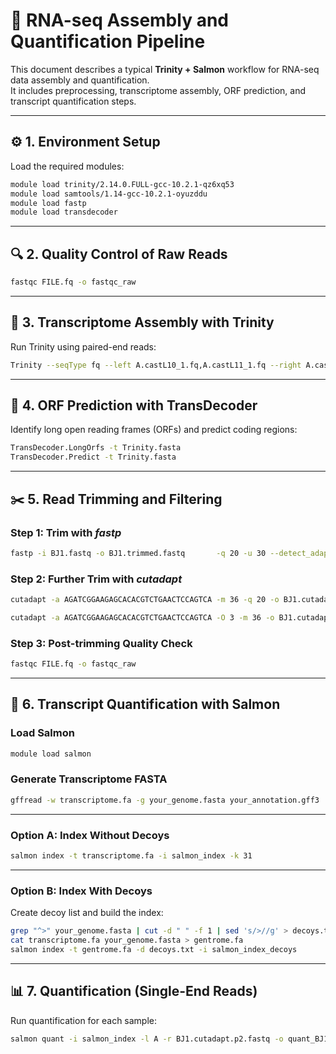 # 🧬 RNA-seq Assembly and Quantification Pipeline

This document describes a typical **Trinity + Salmon** workflow for RNA-seq data assembly and quantification.  
It includes preprocessing, transcriptome assembly, ORF prediction, and transcript quantification steps.

---

## ⚙️ 1. Environment Setup

Load the required modules:

```bash
module load trinity/2.14.0.FULL-gcc-10.2.1-qz6xq53
module load samtools/1.14-gcc-10.2.1-oyuzddu
module load fastp
module load transdecoder
```

---

## 🔍 2. Quality Control of Raw Reads

```bash
fastqc FILE.fq -o fastqc_raw
```

---

## 🧠 3. Transcriptome Assembly with Trinity

Run Trinity using paired-end reads:

```bash
Trinity --seqType fq --left A.castL10_1.fq,A.castL11_1.fq --right A.castL10_2.fq,A.castL11_2.fq --CPU 10   --max_memory 50G --trimmomatic --output trinity_assembly
```

---

## 🧬 4. ORF Prediction with TransDecoder

Identify long open reading frames (ORFs) and predict coding regions:

```bash
TransDecoder.LongOrfs -t Trinity.fasta
TransDecoder.Predict -t Trinity.fasta
```

---

## ✂️ 5. Read Trimming and Filtering

### Step 1: Trim with *fastp*

```bash
fastp -i BJ1.fastq -o BJ1.trimmed.fastq       -q 20 -u 30 --detect_adapter_for_pe       --length_required 36 -w 8       -h BJ1_fastp.html -j BJ1_fastp.json
```

### Step 2: Further Trim with *cutadapt*

```bash
cutadapt -a AGATCGGAAGAGCACACGTCTGAACTCCAGTCA -m 36 -q 20 -o BJ1.cutadapt.p1.fastq BJ1.trimmed.fastq

cutadapt -a AGATCGGAAGAGCACACGTCTGAACTCCAGTCA -O 3 -m 36 -o BJ1.cutadapt.p2.fastq BJ1.cutadapt.p1.fastq
```

### Step 3: Post-trimming Quality Check

```bash
fastqc FILE.fq -o fastqc_raw
```

---

## 🧩 6. Transcript Quantification with Salmon

### Load Salmon

```bash
module load salmon
```

### Generate Transcriptome FASTA

```bash
gffread -w transcriptome.fa -g your_genome.fasta your_annotation.gff3
```

---

### Option A: Index Without Decoys

```bash
salmon index -t transcriptome.fa -i salmon_index -k 31
```

---

### Option B: Index With Decoys

Create decoy list and build the index:

```bash
grep "^>" your_genome.fasta | cut -d " " -f 1 | sed 's/>//g' > decoys.txt
cat transcriptome.fa your_genome.fasta > gentrome.fa
salmon index -t gentrome.fa -d decoys.txt -i salmon_index_decoys
```

---

## 📊 7. Quantification (Single-End Reads)

Run quantification for each sample:

```bash
salmon quant -i salmon_index -l A -r BJ1.cutadapt.p2.fastq -o quant_BJ1 --validateMappings -p 10
```
